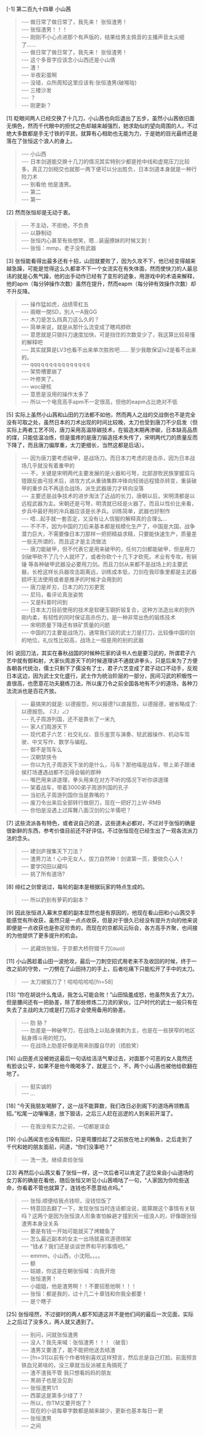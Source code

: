 
[-1] 第二百九十四章 小山茜
>--- 做日常了做日常了，我先来！
张恒渣男！<br>
>--- 张恒渣男！！！<br>
>--- 刚刚不小心点进那个有声版的，结果给男主佩音的主播声音太尖细了……<br>
>--- 做日常了做日常了，我先来！
张恒渣男！<br>
>--- 这个多音字应该念小山西还是小山倩<br>
>--- 渣！<br>
>--- 半夜彩蛋啊<br>
>--- 没错，众所周知这里应该有:张恒渣男(破喉咙)<br>
>--- 三楼沙发<br>
>--- ？<br>
>--- 刚更新？<br>

[1] 眨眼间两人已经交换了十几刀，小山茜也向后退出了五步，虽然小山茜依旧面无惧色，然而千代眼中的担忧之色却越来越强烈，她求助似的望向周围的人，不过绝大多数都是手无寸铁的平民，就算有心相助也无能为力，于是她的目光最终还是落在了张恒这个浪人的身上。
>--- 小山西<br>
>--- 日本剑道能交换十几刀的情况其实特别少都是抢中线和虚晃压刀比较多，真正刀剑相交也就那一两下便可以分出胜负，日本剑道本身就是一种行险刀术<br>
>--- 别看他 他是渣男。<br>
>--- 第二<br>
>--- 第一<br>

[2] 然而张恒却是无动于衷。
>--- 不主动，不拒绝，不负责<br>
>--- 以静制动<br>
>--- 张恒内心甚至有些想笑，嗯…装逼撩妹的时候又到！<br>
>--- 张恒：mmp，老子没有武器<br>

[3] 张恒能看得出最多还有十招，山田就要败了，因为久攻不下，他已经变得越来越急躁，可能是觉得这么久都拿不下一个女流实在有失体面，然而使快刀的人最忌讳的就是心焦气躁，他的出手动作已经有了变形的迹象，用游戏中的术语来解释，他的apm（每分钟操作次数）虽然在提升，然而eapm（每分钟有效操作次数）却不升反降。
>--- 操作猛如虎，战绩零杠五<br>
>--- 兩眼一閉SD，別人一A我GG<br>
>--- 木刀是怎么挡真刀这么久的？<br>
>--- 简单来说，就是从那什么流变成了瞎鸡脖砍<br>
>--- 意思就是只狼抖刀速度加快，可是挡住的次数变少了，我这算比较易懂的解释吧<br>
>--- 其实就算是LV3也看不出来单次胜败吧……
至少我敢保证lv2是看不出来的。<br>
>--- qqq q q q q q q q q q q q q<br>
>--- 架势槽要崩了<br>
>--- 叶修笑了。<br>
>--- woc硬核<br>
>--- 意思是没用的操作太多了<br>
>--- 所以一个电竞高手apm不一定很高，但他的eapm占比绝对不低<br>

[5] 实际上虽然小山茜和山田的刀法都不如他，然而两人之战的交战倒也不是完全没有可取之处，虽然日本的刀术出现的时间比较晚，太刀也受到唐刀不少启发（但实际上两者工艺不同，唐刀采用高温除碳技术，在锻造末期再渗碳，日本缺高品质的煤，只能低温冶炼，但是蛋疼的是唐刀锻造技术失传了，宋明两代刀的质量反而下降了，而且唐刀偏厚重，太刀更细长，当然这都是后话）。
>--- 因为唐刀要考虑破甲，是战场刀。而日本刀考虑的是击杀，因为日本战场几乎就没有着重甲的<br>
>--- 不，关键是宋明两代主要发展的是火器和弓弩，北部游牧民族掌握双马镫跟反曲弓技术后，进攻方式从重骑集群冲锋向轻骑远程猎杀转变，重装破甲的重步兵不再适合战场，派生武器唐刀才转向没落<br>
>--- 主要还是战争技术的进步淘汰了近战的长刀，唐朝以后，宋明清都是以远程武器为主。宋朝还是弓弩，明清就已经是火器了。而且以性价比来看，步兵中最好用的冷兵器应该是长矛兵。训练简单，武器也好制作<br>
>--- 唔…起手就一套否定，又没有让人信服的解释真的合理么…<br>
>--- 不不不，因为中国的刀后来基本都是规模化生产了，中国是大国，战争潜力巨大，不需要像日本刀那样一把把精益求精，只要能快速生产，质量差一些无所谓的，而且这才是主流做法<br>
>--- 唐刀能破甲，但不代表它是用来破甲的，任何刀剑都能破甲，但是用刀剑破甲砍不了几个人就坏了，或者你砍个十几下才砍死。术业有专攻，有锏 锤  等各种破甲武器没必要用刀剑。而且刀剑从来都不是战场上的主要武器，长枪这样长兵器攻击距离远，训练成本低，刀剑在我印象里都是主武器损坏无法使用或者是推矛的时候才会用到的<br>
>--- 唐刀是斧刃，日本刀的刀刃更宽<br>
>--- 尼玛，看评论真涨姿势<br>
>--- 又是科普时间到<br>
>--- 日本太刀目前使用的技术是软硬玉钢折锻复合，这种方法造出来的到外刚内柔，有韧性的同时保证高杀伤力，是一种非常出色的锻炼技术<br>
>--- 宋明质量下降还有铁矿质量的问题<br>
>--- 中国的刀主要是战场刀，通常我们说的武士刀是打刀，比较像中国的剑的地位，礼仪性比较高，战场上一般是用的别的武器<br>

[6] 说回刀法，其实在春秋战国的时候种花家的读书人也是要习武的，所谓君子六艺中就有御和射，大家伙周游天下的时候道理讲不通就讲拳头，只是后来为了方便各朝各代统治，儒士只剩下了儒没有了士，君子六艺变成了君子动口不动手，反观日本这边，因为武士文化盛行，武士作为统治阶层的一部分，民间习武的积极性一直很高，也愿意花功夫磨练刀法，所以废刀令之前全国各地有不少的道场，各种刀法流派也是百花齐放。
>--- 最搞笑的就是: 以德报怨，何以报德?以直报怨，以德报德，被省略成了:以德报怨。     _(:3」∠)_<br>
>--- 孔子周游列国，还不是靠长了一米九<br>
>--- 家人们周游天下<br>
>--- 现代君子六艺：社交礼仪、音乐鉴赏与演奏、轻武器操作、机动车驾驶、中文写作、数学与编程。<br>
>--- 御不是驾车么<br>
>--- 汉朝禁侠令<br>
>--- 你以为孔子周游天下坐的是什么，马车？那他喵是战车，带上弟子跟诸侯打场遭遇战都不见得会输的那种<br>
>--- 嘴巴用来讲道理，拳头用来在对方不听的情况下听你讲道理<br>
>--- 架着战车，带着3000弟子周游列国的孔子<br>
>--- 当初孔子周游列国你当是靠嘴的？<br>
>--- 废刀令出来后全部转行做厨刀，现在一把好刀上W-RMB<br>
>--- 你怕是没遇上过挥舞八面汉剑的公羊儒吧？<br>

[7] 这些流派各有特色，或者说自己的道，这些道未必都对，不过对于张恒的确是很新鲜的东西，参考价值目前还不好评估，不过张恒现在已经生出了一观各流派刀法的念头。
>--- 建剑庐搜集天下刀法？<br>
>--- 渣男刀法！心中无女人，拔刀自然神！剑谱第一页，要做负心人！<br>
>--- 要学冈田以藏吗<br>
>--- 挑了所有道场?<br>

[8] 绯红之剑曾说过，每轮的副本是根据玩家的特点生成的。
>--- 所以扔到有萝莉的副本？<br>

[9] 因此张恒进入幕末京都的副本显然也是有原因的，他现在看山田和小山茜交手能感觉有所收获，虽然只是一点点收获，但是对于很久已经没有提升方向的他来说即便是一点收获也是弥足珍贵的，而现在的京都风云际会，各方高手齐聚，也间接的为他提供了更多提升的机会。
>--- 武藏坊张恒，于京都大桥狩猎千刀(ಡωಡ)<br>

[11] 小山茜趁着山田一波抢攻，最后一刀刺空招式用老来不及收回的时候，终于一改之前的守势，一刀劈在了山田持刀的手上，后者吃痛下只能松开了手中的太刀。
>--- 太刀被振刀了！哈哈哈哈哈[fn=58]<br>

[13] “你在胡说什么鬼话，我怎么可能会败！”山田恼羞成怒，他虽然失去了太刀，但是腰间还有一把胁差，除了那些修炼二刀流的家伙，江户时代的武士一般只有在失去了主战的太刀或是打刀后才会使用备用的胁差。
>--- 肋   胁？<br>
>--- 肋差是一种破甲刀，在战场上以贴身捅刺为主，也是在一些狭窄的地区贴身搏斗用的短刀。<br>
>--- 在战场上肋差好像是用来剖腹自尽的（捂脸笑）<br>

[16] 山田差点没被她这最后一句话给活活气晕过去，对面那个可恶的女人竟然还有脸谈公平，如果不是他今晚喝多了，就是三个，不，两个小山茜也被他给砍翻在地了。
>--- 挺实诚的<br>
>--- …<br>

[18] “今天我朋友喝醉了，这一战不能算数，我们改日必到阁下的道场再领教高招。”松尾一边嚷嚷道，放下狠话，之后三人赶在巡逻的人到来前开溜了。
>--- 在我没有实力之前，一切都是误会<br>

[19] 小山茜闻言也没有阻拦，只是弯腰捡起了之前放在地上的鲔鱼，之后走到了千代和她的朋友面前，问道，“你们没事吧？”
>--- 洗一洗，继续卖给张恒<br>

[23] 再然后小山茜又看了张恒一样，这一次后者可以肯定了这位来自小山道场的女刀客的确是在看他，随后张恒又听见小山茜嘀咕了一句，“人家因为你险些送命，你看着不管也就算了，连钱也不愿意给点吗。”
>--- 张恒:顺便给我点钱呗，没钱恰饭了<br>
>--- 特意回去翻了一下，发现张恒当时连话都没说，能算跟这个事情有关联吗？这两个是因为张恒浪人形象害怕躲避才撞到另一组浪人的，好像跟张恒渣男本身没关系<br>
>--- 要是有钱一开始可能就买了烤鳗鱼了<br>
>--- 怎么最近副本的女主一出场就喜欢道德绑架<br>
>--- “钱💰？我们还是谈谈世界和平的事情吧。”<br>
>--- emmm，小山西，小沈阳。。。。<br>
>--- 额<br>
>--- 姑娘，你这是在朝张恒喊：向我开炮<br>
>--- 张恒渣男！<br>
>--- 小姐姐，他是渣男啊！！不要招惹他啊！！！<br>
>--- 张恒：都是我的，过十几二十章钱和你我全都要！<br>
>--- 是个瞎子<br>

[25] 张恒哑然，不过彼时的两人都不知道这并不是他们间的最后一次见面，实际上之后过了没多久，两人就又遇到了。
>--- 别问，问就张恒渣男<br>
>--- 没人？我先来喊：张恒渣男！！！（破音）<br>
>--- 渣男又要渣了，能不能把他送去结渣<br>
>--- [fn=31]以前有个作者特别喜欢这样预言，然后总是自己打脸。前面预言铁血兄弟啥的，没三章就当反派被主角搞死了<br>
>--- 渣不渣我不管 我只想看妈妈的朋友<br>
>--- 黑胡子也是没见到<br>
>--- 张恒渣男1/1<br>
>--- 西蒙这是第多少绿了？<br>
>--- 所以，你TM又要开炮了？<br>
>--- 现在的小说每章字数都是越来越少，更新也基本每日一更<br>
>--- 张恒渣男<br>
>--- 之间<br>
